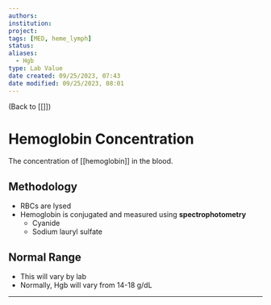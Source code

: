 ```yaml
---
authors: 
institution: 
project: 
tags: [MED, heme_lymph]
status: 
aliases:
  - Hgb
type: Lab Value
date created: 09/25/2023, 07:43
date modified: 09/25/2023, 08:01
---
```


(Back to [[]])

# Hemoglobin Concentration
The concentration of [[hemoglobin]] in the blood.
## Methodology
 - RBCs are lysed
 - Hemoglobin is conjugated and measured using **spectrophotometry**
	 - Cyanide
	 - Sodium lauryl sulfate
## Normal Range
- This will vary by lab
- Normally, Hgb will vary from 14-18 g/dL

---
